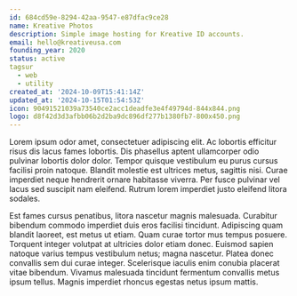 ```yaml
---
id: 684cd59e-8294-42aa-9547-e87dfac9ce28
name: Kreative Photos
description: Simple image hosting for Kreative ID accounts.
email: hello@kreativeusa.com
founding_year: 2020
status: active
tagsur
  - web
  - utility
created_at: '2024-10-09T15:41:14Z'
updated_at: '2024-10-15T01:54:53Z'
icon: 90491521039a73540ce2acc1deadfe3e4f49794d-844x844.png
logo: d8f42d3d3afbb06b2d2ba9dc896df277b1380fb7-800x450.png
---
```


Lorem ipsum odor amet, consectetuer adipiscing elit. Ac lobortis efficitur risus dis lacus fames lobortis. Dis phasellus aptent ullamcorper odio pulvinar lobortis dolor dolor. Tempor quisque vestibulum eu purus cursus facilisi proin natoque. Blandit molestie est ultrices metus, sagittis nisi. Curae imperdiet neque hendrerit ornare habitasse viverra. Per fusce pulvinar vel lacus sed suscipit nam eleifend. Rutrum lorem imperdiet justo eleifend litora sodales.

Est fames cursus penatibus, litora nascetur magnis malesuada. Curabitur bibendum commodo imperdiet duis eros facilisi tincidunt. Adipiscing quam blandit laoreet, est metus ut etiam. Quam curae tortor mus tempus posuere. Torquent integer volutpat at ultricies dolor etiam donec. Euismod sapien natoque varius tempus vestibulum netus; magna nascetur. Platea donec convallis sem dui curae integer. Scelerisque iaculis enim conubia placerat vitae bibendum. Vivamus malesuada tincidunt fermentum convallis metus ipsum tellus. Magnis imperdiet rhoncus egestas netus ipsum mattis.